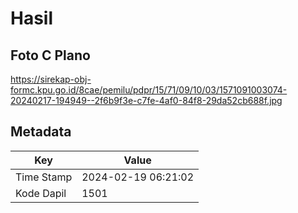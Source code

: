 # Hasil

## Foto C Plano

https://sirekap-obj-formc.kpu.go.id/8cae/pemilu/pdpr/15/71/09/10/03/1571091003074-20240217-194949--2f6b9f3e-c7fe-4af0-84f8-29da52cb688f.jpg


## Metadata

| Key        | Value               |
| ---------- | ------------------- |
| Time Stamp | 2024-02-19 06:21:02 |
| Kode Dapil | 1501                |



